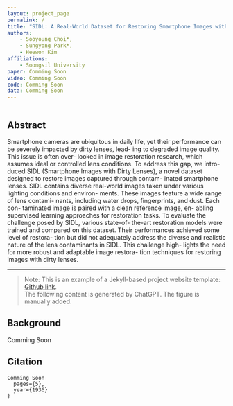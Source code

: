```yaml
---
layout: project_page
permalink: /
title: "SIDL: A Real-World Dataset for Restoring Smartphone Images with Dirty Lenses"
authors:
    - Sooyoung Choi*, 
    - Sungyong Park*, 
    - Heewon Kim
affiliations:
    - Soongsil University
paper: Comming Soon
video: Comming Soon
code: Comming Soon
data: Comming Soon
---
```


<!-- Using HTML to center the abstract -->
<div class="columns is-centered has-text-centered">
    <div class="column is-four-fifths">
        <h2>Abstract</h2>
        <div class="content has-text-justified">
Smartphone cameras are ubiquitous in daily life, yet their
performance can be severely impacted by dirty lenses, lead-
ing to degraded image quality. This issue is often over-
looked in image restoration research, which assumes ideal
or controlled lens conditions. To address this gap, we intro-
duced SIDL (Smartphone Images with Dirty Lenses), a novel
dataset designed to restore images captured through contam-
inated smartphone lenses. SIDL contains diverse real-world
images taken under various lighting conditions and environ-
ments. These images feature a wide range of lens contami-
nants, including water drops, fingerprints, and dust. Each con-
taminated image is paired with a clean reference image, en-
abling supervised learning approaches for restoration tasks.
To evaluate the challenge posed by SIDL, various state-of-
the-art restoration models were trained and compared on this
dataset. Their performances achieved some level of restora-
tion but did not adequately address the diverse and realistic
nature of the lens contaminants in SIDL. This challenge high-
lights the need for more robust and adaptable image restora-
tion techniques for restoring images with dirty lenses.
        </div>
    </div>
</div>

---

> Note: This is an example of a Jekyll-based project website template: [Github link](https://github.com/shunzh/project_website).\
> The following content is generated by ChatGPT. The figure is manually added.

## Background
Comming Soon




## Citation
```
Comming Soon
  pages={5},
  year={1936}
}
```
